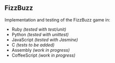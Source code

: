 ## FizzBuzz

Implementation and testing of the FizzBuzz game in:

* Ruby _(tested with test/unit)_
* Python _(tested with unittest)_
* JavaScript _(tested with Jasmine)_
* C _(tests to be added)_
* Assembly _(work in progress)_
* CoffeeScript _(work in progress)_